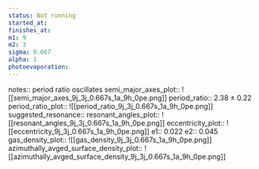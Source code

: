 ```yaml
---
status: Not running
started_at: 
finishes_at: 
m1: 9
m2: 3
sigma: 0.667
alpha: 1
photoevaporation: 
---
```


notes:: period ratio oscillates
semi_major_axes_plot:: ![[semi_major_axes_9j_3j_0.667s_1a_9h_0pe.png]]
period_ratio:: 2.38 ± 0.22
period_ratio_plot:: ![[period_ratio_9j_3j_0.667s_1a_9h_0pe.png]]
suggested_resonance:: 
resonant_angles_plot:: ![[resonant_angles_9j_3j_0.667s_1a_9h_0pe.png]]
eccentricity_plot:: ![[eccentricity_9j_3j_0.667s_1a_9h_0pe.png]]
e1:: 0.022
e2:: 0.045
gas_density_plot:: ![[gas_density_9j_3j_0.667s_1a_9h_0pe.png]]
azimuthally_avged_surface_density_plot:: ![[azimuthally_avged_surface_density_9j_3j_0.667s_1a_9h_0pe.png]]
